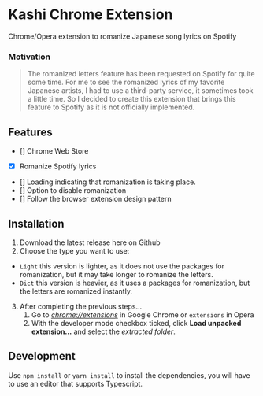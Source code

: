 # Kashi Chrome Extension

Chrome/Opera extension to romanize Japanese song lyrics on Spotify

### Motivation

> The romanized letters feature has been requested on Spotify for quite some time. For me to see the romanized lyrics of my favorite Japanese artists, I had to use a third-party service, it sometimes took a little time. So I decided to create this extension that brings this feature to Spotify as it is not officially implemented.

## Features

- [] Chrome Web Store
- [x] Romanize Spotify lyrics
- [] Loading indicating that romanization is taking place.
- [] Option to disable romanization
- [] Follow the browser extension design pattern

## Installation

1. Download the latest release here on Github
2. Choose the type you want to use:
  - `Light` this version is lighter, as it does not use the packages for romanization, but it may take longer to romanize the letters.
  - `Dict` this version is heavier, as it uses a packages for romanization, but the letters are romanized instantly.
3. After completing the previous steps...
    1. Go to [_chrome://extensions_](chrome://extensions) in Google Chrome or `extensions` in Opera
    2. With the developer mode checkbox ticked, click **Load unpacked extension...** and select the _extracted folder_.

## Development

Use `npm install` or `yarn install` to install the dependencies, you will have to use an editor that supports Typescript.